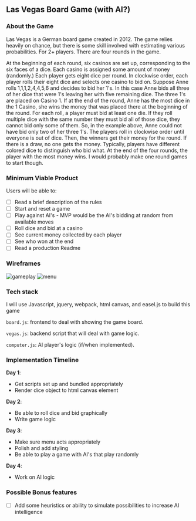 ## Las Vegas Board Game (with AI?)

### About the Game

Las Vegas is a German board game created in 2012. The game relies heavily on chance, but there is some skill involved with estimating various probabilities. For 2+ players. There are four rounds in the game.

At the beginning of each round, six casinos are set up, corresponding to the six faces of a dice. Each casino is assigned some amount of money (randomly.) Each player gets eight dice per round. In clockwise order, each player rolls their eight dice and selects one casino to bid on. Suppose Anne rolls 1,1,1,2,4,4,5,6 and decides to bid her 1's. In this case Anne bids all three of her dice that were 1's leaving her with five remaining dice. The three 1's are placed on Casino 1. If at the end of the round, Anne has the most dice in the 1 Casino, she wins the money that was placed there at the beginning of the round. For each roll, a player must bid at least one die. If they roll multiple dice with the same number they must bid all of those dice, they cannot bid only some of them. So, in the example above, Anne could not have bid only two of her three 1's. The players roll in clockwise order until everyone is out of dice. Then, the winners get their money for the round. If there is a draw, no one gets the money. Typically, players have different colored dice to distinguish who bid what. At the end of the four rounds, the player with the most money wins. I would probably make one round games to start though.

### Minimum Viable Product  

Users will be able to:

- [ ] Read a brief description of the rules
- [ ] Start and reset a game
- [ ] Play against AI's - MVP would be the AI's bidding at random from available moves
- [ ] Roll dice and bid at a casino
- [ ] See current money collected by each player
- [ ] See who won at the end
- [ ] Read a production Readme

### Wireframes

![gameplay](wireframes/game_play.png)
![menu](wireframes/rules_menu.png)

### Tech stack

I will use Javascript, jquery, webpack, html canvas, and easel.js to build this game

`board.js`: frontend to deal with showing the game board.

`vegas.js`: backend script that will deal with game logic.

`computer.js`: AI player's logic (if/when implemented).

### Implementation Timeline

**Day 1**:

- Get scripts set up and bundled appropriately
- Render dice object to html canvas element

**Day 2**:

- Be able to roll dice and bid graphically
- Write game logic

**Day 3**:

- Make sure menu acts appropriately
- Polish and add styling
- Be able to play a game with AI's that play randomly


**Day 4**:

- Work on AI logic


### Possible Bonus features

- [ ] Add some heuristics or ability to simulate possibilities to increase AI intelligence
